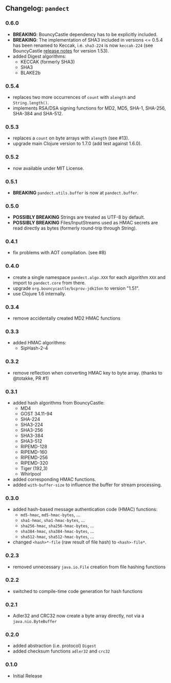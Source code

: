 ## Changelog: `pandect`

### 0.6.0

- __BREAKING__: BouncyCastle dependency has to be explicitly included.
- __BREAKING__: The implementation of SHA3 included in versions <= 0.5.4 has
  been renamed to Keccak, i.e. `sha3-224` is now `keccak-224` (see BouncyCastle
  [release notes](https://www.bouncycastle.org/releasenotes.html) for version
  1.53).
- added Digest algorithms:
  - KECCAK (formerly SHA3)
  - SHA3
  - BLAKE2b

### 0.5.4

- replaces two more occurrences of `count` with `alength` and `String.length()`.
- implements RSA/DSA signing functions for MD2, MD5, SHA-1, SHA-256, SHA-384 and
  SHA-512.

### 0.5.3

- replaces a `count` on byte arrays with `alength` (see #13).
- upgrade main Clojure version to 1.7.0 (add test against 1.6.0).

### 0.5.2

- now available under MIT License.

### 0.5.1

- __BREAKING__ `pandect.utils.buffer` is now at `pandect.buffer`.

### 0.5.0

- __POSSIBLY BREAKING__ Strings are treated as UTF-8 by default.
- __POSSIBLY BREAKING__ Files/InputStreams used as HMAC secrets are read directly as bytes
  (formerly round-trip through String).

### 0.4.1

- fix problems with AOT compilation. (see #8)

### 0.4.0

- create a single namespace `pandect.algo.XXX` for each algorithm `XXX` and import to
  `pandect.core` from there.
- upgrade `org.bouncycastle/bcprov-jdk15on` to version "1.51".
- use Clojure 1.6 internally.

### 0.3.4

- remove accidentally created MD2 HMAC functions

### 0.3.3

- added HMAC algorithms:
  - SipHash-2-4

### 0.3.2

- remove reflection when converting HMAC key to byte array. (thanks to @totakke, PR #1)

### 0.3.1

- added hash algorithms from BouncyCastle:
  - MD4
  - GOST 34.11-94
  - SHA-224
  - SHA3-224
  - SHA3-256
  - SHA3-384
  - SHA3-512
  - RIPEMD-128
  - RIPEMD-160
  - RIPEMD-256
  - RIPEMD-320
  - Tiger (192,3)
  - Whirlpool
- added corresponding HMAC functions.
- added `with-buffer-size` to influence the buffer for stream processing.

### 0.3.0

- added hash-based message authentication code (HMAC) functions:
  - `md5-hmac`, `md5-hmac-bytes`, ...
  - `sha1-hmac`, `sha1-hmac-bytes`, ...
  - `sha256-hmac`, `sha256-hmac-bytes`, ...
  - `sha384-hmac`, `sha384-hmac-bytes`, ...
  - `sha512-hmac`, `sha512-hmac-bytes`, ...
- changed `<hash>*-file` (raw result of file hash) to `<hash>-file*`.

### 0.2.3

- removed unnecessary `java.io.File` creation from file hashing functions

### 0.2.2

- switched to compile-time code generation for hash functions

### 0.2.1

- Adler32 and CRC32 now create a byte array directly, not via a `java.nio.ByteBuffer`

### 0.2.0

- added abstraction (i.e. protocol) `Digest`
- added checksum functions `adler32` and `crc32`

### 0.1.0

- Initial Release
